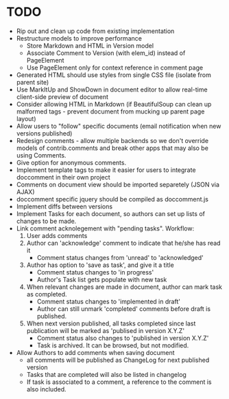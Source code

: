 TODO
====

* Rip out and clean up code from existing implementation
* Restructure models to improve performance
    * Store Markdown and HTML in Version model
    * Associate Comment to Version (with elem_id) instead of PageElement
    * Use PageElement only for context reference in comment page
* Generated HTML should use styles from single CSS file (isolate from parent site)
* Use MarkItUp and ShowDown in document editor to allow real-time client-side 
  preview of document
* Consider allowing HTML in Markdown (if BeautifulSoup can clean up malformed
  tags - prevent document from mucking up parent page layout)
* Allow users to "follow" specific documents (email notification when new 
  versions published)
* Redesign comments - allow multiple backends so we don't override models of
  contrib.comments and break other apps that may also be using Comments.
* Give option for anonymous comments.
* Implement template tags to make it easier for users to integrate 
  doccomment in their own project
* Comments on document view should be imported separetely (JSON via AJAX)
* doccomment specific jquery should be compiled as doccomment.js
* Implement diffs between versions
* Implement Tasks for each document, so authors can set up lists of changes
  to be made.
* Link comment acknolegement with "pending tasks". Workflow:
    1. User adds comments
    2. Author can 'acknowledge' comment to indicate that he/she has read it
        * Comment status changes from 'unread' to 'acknowledged'
    3. Author has option to 'save as task', and give it a title
        * Comment status changes to 'in progress'
        * Author's Task list gets populate with new task
    4. When relevant changes are made in document, author can mark task as
       completed.
        * Comment status changes to 'implemented in draft'
        * Author can still unmark 'completed' comments before draft is 
          published.
    5. When next version published, all tasks completed since last publication
       will be marked as 'publised in version X.Y.Z'
        * Comment status also changes to 'published in version X.Y.Z'
        * Task is archived. It can be browsed, but not modified.
* Allow Authors to add comments when saving document
    * all comments will be published as ChangeLog for next published version
    * Tasks that are completed will also be listed in changelog
    * If task is associated to a comment, a reference to the comment is also
      included.


